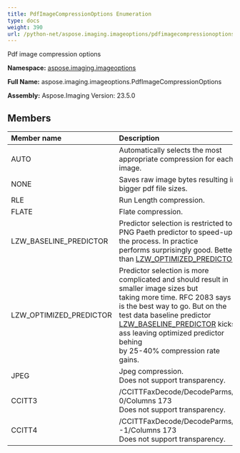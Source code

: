 ```yaml
---
title: PdfImageCompressionOptions Enumeration
type: docs
weight: 390
url: /python-net/aspose.imaging.imageoptions/pdfimagecompressionoptions/
---
```


Pdf image compression options

**Namespace:** [aspose.imaging.imageoptions](/imaging/python-net/aspose.imaging.imageoptions/)

**Full Name:** aspose.imaging.imageoptions.PdfImageCompressionOptions

**Assembly:**  Aspose.Imaging Version: 23.5.0

## **Members**
|**Member name**|**Description**|
| :- | :- |
|AUTO|Automatically selects the most appropriate compression for each image.|
|NONE|Saves raw image bytes resulting in bigger pdf file sizes.|
|RLE|Run Length compression.|
|FLATE|Flate compression.|
|LZW_BASELINE_PREDICTOR|Predictor selection is restricted to PNG Paeth predictor to speed-up the process. In practice<br/>            performs surprisingly good. Better than [LZW_OPTIMIZED_PREDICTOR](/imaging/python-net/aspose.imaging.imageoptions/pdfimagecompressionoptions/).|
|LZW_OPTIMIZED_PREDICTOR|Predictor selection is more complicated and should result in smaller image sizes but<br/>            taking more time. RFC 2083 says it is the best way to go. But on the test data baseline predictor<br/>            [LZW_BASELINE_PREDICTOR](/imaging/python-net/aspose.imaging.imageoptions/pdfimagecompressionoptions/) kicks ass leaving optimized predictor behing <br/>            by 25-40% compression rate gains.|
|JPEG|Jpeg compression.<br/>            Does not support transparency.|
|CCITT3|/CCITTFaxDecode/DecodeParms/K 0/Columns 173<br/>            Does not support transparency.|
|CCITT4|/CCITTFaxDecode/DecodeParms/K -1/Columns 173<br/>            Does not support transparency.|
